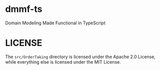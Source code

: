 # dmmf-ts

Domain Modeling Made Functional in TypeScript

# LICENSE

The `src/OrderTaking` directory is licensed under the Apache 2.0 License, while everything else is licensed under the MIT License.




